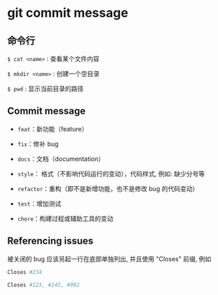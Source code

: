 # git commit message

## 命令行

`$ cat <name>` : 查看某个文件内容

`$ mkdir <name>` : 创建一个空目录

`$ pwd` : 显示当前目录的路径

## Commit message

- `feat`：新功能（feature）

- `fix`：修补 bug

- `docs`：文档（documentation）

- `style`： 格式（不影响代码运行的变动），代码样式, 例如: 缺少分号等

- `refactor`：重构（即不是新增功能，也不是修改 bug 的代码变动）

- `test`：增加测试

- `chore`：构建过程或辅助工具的变动

## Referencing issues

被关闭的 bug 应该另起一行在底部单独列出, 并且使用 "Closes" 前缀, 例如

```bash
Closes #234

Closes #123, #245, #992
```
